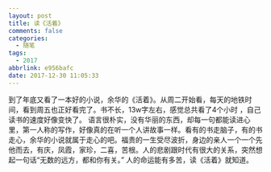 ```yaml
---
layout: post
title: 读《活着》
comments: false
categories:
  - 随笔
tags:
  - 2017
abbrlink: e956bafc
date: 2017-12-30 11:05:33
---
```


 到了年底又看了一本好的小说，余华的《活着》。从周二开始看，每天的地铁时间，看到周五也正好看完了。书不长，13w字左右，感觉总共看了4个小时 ，自己读书的速度好像变快了。
 语言很朴实，没有华丽的东西，却每一句都能读进心里，第一人称的写作，好像真的在听一个人讲故事一样。看有的书走脑子，有的书走心，余华的小说就属于走心的吧。福贵的一生受尽波折，身边的亲人一个一个先他而去，有庆，凤霞，家珍，二喜，苦根。人的悲剧跟时代有很大的关系，突然想起一句话&ldquo;无数的远方，都和你有关。&rdquo;
 人的命运能有多苦，读《活着》就知道。


